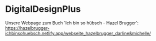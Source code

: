 # DigitalDesignPlus

Unsere Webpage zum Buch 'Ich bin so hübsch - Hazel Brugger': https://hazelbrugger-ichbinsohuebsch.netlify.app/webseite_hazelbrugger_darline&michelle/
